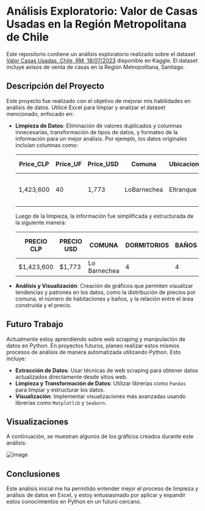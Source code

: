 # Análisis Exploratorio: Valor de Casas Usadas en la Región Metropolitana de Chile

Este repositorio contiene un análisis exploratorio realizado sobre el dataset [Valor Casas Usadas, Chile, RM, 18/07/2023](https://www.kaggle.com/datasets/luisfelipetn/valor-casas-usadas-chile-rm-08032023) disponible en Kaggle. El dataset incluye avisos de venta de casas en la Región Metropolitana, Santiago.

## Descripción del Proyecto

Este proyecto fue realizado con el objetivo de mejorar mis habilidades en análisis de datos. Utilicé Excel para limpiar y analizar el dataset mencionado, enfocado en:

- **Limpieza de Datos**: Eliminación de valores duplicados y columnas innecesarias, transformación de tipos de datos, y formateo de la información para un mejor análisis. Por ejemplo, los datos originales incluían columnas como:

    | Price_CLP  | Price_UF | Price_USD | Comuna       | Ubicacion   | Dorms | Baths | Built Area | Total Area | Parking | id       | Realtor                                 |
    |------------|----------|-----------|--------------|-------------|-------|-------|------------|------------|---------|----------|-----------------------------------------|
    | 1,423,600  | 40       | 1,773     | LoBarnechea | Eltranque   | 4     | 4.0   | 200.0      | 831.0      | 6.0     | 12,302,427| OSSANDON CORREDORES ASOCIADOS S.A.      |

    Luego de la limpieza, la información fue simplificada y estructurada de la siguiente manera:

    | PRECIO CLP  | PRECIO USD | COMUNA      | DORMITORIOS | BAÑOS | AREA CONSTRUIDA | AREA TOTAL | ESTACIONAMIENTOS | RANGO AREA CONSTRUIDA |
    |-------------|------------|-------------|-------------|-------|-----------------|------------|------------------|-----------------------|
    | $1,423,600  | $1,773     | Lo Barnechea| 4           | 4     | 200             | 831        | 0                | 501-1000              |

- **Análisis y Visualización**: Creación de gráficos que permiten visualizar tendencias y patrones en los datos, como la distribución de precios por comuna, el número de habitaciones y baños, y la relación entre el área construida y el precio.

## Futuro Trabajo

Actualmente estoy aprendiendo sobre web scraping y manipulación de datos en Python. En proyectos futuros, planeo realizar estos mismos procesos de análisis de manera automatizada utilizando Python. Esto incluye:

- **Extracción de Datos**: Usar técnicas de web scraping para obtener datos actualizados directamente desde sitios web.
- **Limpieza y Transformación de Datos**: Utilizar librerías como `Pandas` para limpiar y estructurar los datos.
- **Visualización**: Implementar visualizaciones más avanzadas usando librerías como `Matplotlib` y `Seaborn`.

## Visualizaciones

A continuación, se muestran algunos de los gráficos creados durante este análisis:

![image](https://github.com/user-attachments/assets/d7a61ae4-edf4-465f-8a8f-82a6296486a0)


## Conclusiones

Este análisis inicial me ha permitido entender mejor el proceso de limpieza y análisis de datos en Excel, y estoy entusiasmado por aplicar y expandir estos conocimientos en Python en un futuro cercano.
